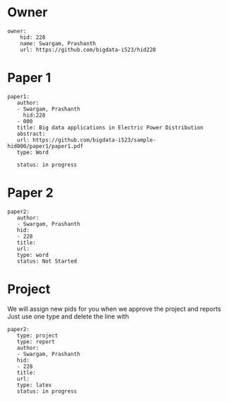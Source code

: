 # Owner

```
owner:
    hid: 228
    name: Swargam, Prashanth
    url: https://github.com/bigdata-i523/hid228
```

# Paper 1

```
paper1:
   author: 
   - Swargam, Prashanth
     hid:228
   - 000
   title: Big data applications in Electric Power Distribution
   abstract: 
   url: https://github.com/bigdata-i523/sample-hid000/paper1/paper1.pdf
   type: Word
   
   status: in progress
 ```
   
# Paper 2

```
paper2:
   author: 
   - Swargam, Prashanth
   hid:
   - 228
   title: 
   url:   
   type: word
   status: Not Started
```

# Project 

We will assign new pids for you when we approve the project and reports   
Just use one type and delete the line with 

```
paper2:
   type: project
   type: report
   author: 
   - Swargam, Prashanth
   hid:
   - 228
   title: 
   url: 
   type: latex
   status: in progress
```
